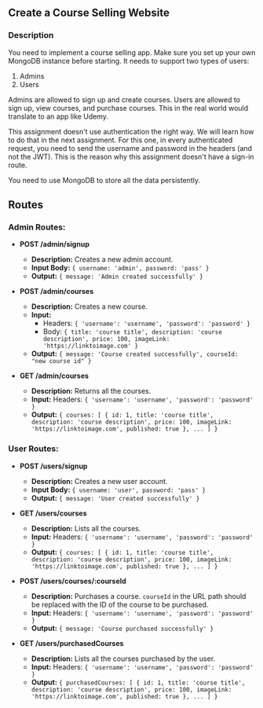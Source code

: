 ## Create a Course Selling Website

### Description
You need to implement a course selling app. Make sure you set up your own MongoDB instance before starting. It needs to support two types of users:
1. Admins
2. Users

Admins are allowed to sign up and create courses.
Users are allowed to sign up, view courses, and purchase courses.
This in the real world would translate to an app like Udemy.

This assignment doesn't use authentication the right way. We will learn how to do that in the next assignment. For this one, in every authenticated request, you need to send the username and password in the headers (and not the JWT). This is the reason why this assignment doesn't have a sign-in route.

You need to use MongoDB to store all the data persistently.

## Routes

### Admin Routes:

- **POST /admin/signup**
  - **Description:** Creates a new admin account.
  - **Input Body:** `{ username: 'admin', password: 'pass' }`
  - **Output:** `{ message: 'Admin created successfully' }`

- **POST /admin/courses**
  - **Description:** Creates a new course.
  - **Input:** 
    - Headers: `{ 'username': 'username', 'password': 'password' }`
    - Body: `{ title: 'course title', description: 'course description', price: 100, imageLink: 'https://linktoimage.com' }`
  - **Output:** `{ message: 'Course created successfully', courseId: "new course id" }`

- **GET /admin/courses**
  - **Description:** Returns all the courses.
  - **Input:** Headers: `{ 'username': 'username', 'password': 'password' }`
  - **Output:** `{ courses: [ { id: 1, title: 'course title', description: 'course description', price: 100, imageLink: 'https://linktoimage.com', published: true }, ... ] }`

### User Routes:

- **POST /users/signup**
  - **Description:** Creates a new user account.
  - **Input Body:** `{ username: 'user', password: 'pass' }`
  - **Output:** `{ message: 'User created successfully' }`

- **GET /users/courses**
  - **Description:** Lists all the courses.
  - **Input:** Headers: `{ 'username': 'username', 'password': 'password' }`
  - **Output:** `{ courses: [ { id: 1, title: 'course title', description: 'course description', price: 100, imageLink: 'https://linktoimage.com', published: true }, ... ] }`

- **POST /users/courses/:courseId**
  - **Description:** Purchases a course. `courseId` in the URL path should be replaced with the ID of the course to be purchased.
  - **Input:** Headers: `{ 'username': 'username', 'password': 'password' }`
  - **Output:** `{ message: 'Course purchased successfully' }`

- **GET /users/purchasedCourses**
  - **Description:** Lists all the courses purchased by the user.
  - **Input:** Headers: `{ 'username': 'username', 'password': 'password' }`
  - **Output:** `{ purchasedCourses: [ { id: 1, title: 'course title', description: 'course description', price: 100, imageLink: 'https://linktoimage.com', published: true }, ... ] }`
